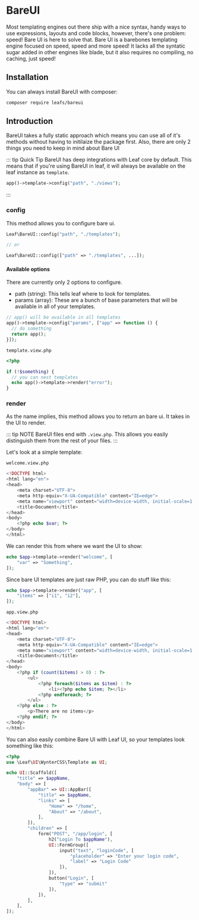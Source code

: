 # BareUI

<!-- markdownlint-disable no-inline-html -->

Most templating engines out there ship with a nice syntax, handy ways to use expressions, layouts and code blocks, however, there's one problem: speed! Bare UI is here to solve that. Bare UI is a barebones templating engine focused on speed, speed and more speed! It lacks all the syntatic sugar added in other engines like blade, but it also requires no compiling, no caching, just speed!

## Installation

You can always install BareUI with composer:

```sh
composer require leafs/bareui
```

## Introduction

BareUI takes a fully static approach which means you can use all of it's methods without having to initilaize the package first. Also, there are only 2 things you need to keep in mind about Bare UI

::: tip Quick Tip
BareUI has deep integrations with Leaf core by default. This means that if you're using BareUI in leaf, it will always be available on the leaf instance as `template`.

```php
app()->template->config("path", "./views");
```

:::

### config

This method allows you to configure bare ui.

```php
Leaf\BareUI::config("path", "./templates");

// or

Leaf\BareUI::config(["path" => "./templates", ...]);
```

#### Available options

There are currently only 2 options to configure.

- path (string): This tells leaf where to look for templates.
- params (array): These are a bunch of base parameters that will be available in all of your templates.

```php
// app() will be available in all templates
app()->template->config("params", ["app" => function () {
  // do something
  return app();
}]);
```

`template.view.php`

```php
<?php

if (!$something) {
  // you can nest templates
  echo app()->template->render("error");
}
```

### render

As the name implies, this method allows you to return an bare ui. It takes in the UI to render.

::: tip NOTE
BareUI files end with `.view.php`. This allows you easily distinguish them from the rest of your files.
:::

Let's look at a simple template:

`welcome.view.php`

```php
<!DOCTYPE html>
<html lang="en">
<head>
    <meta charset="UTF-8">
    <meta http-equiv="X-UA-Compatible" content="IE=edge">
    <meta name="viewport" content="width=device-width, initial-scale=1.0">
    <title>Document</title>
</head>
<body>
    <?php echo $var; ?>
</body>
</html>
```

We can render this from where we want the UI to show:

```php
echo $app->template->render("welcome", [
    "var" => "Something",
]);
```

Since bare UI templates are just raw PHP, you can do stuff like this:

```php
echo $app->template->render("app", [
    "items" => ["i1", "i2"],
]);
```

`app.view.php`

```php
<!DOCTYPE html>
<html lang="en">
<head>
    <meta charset="UTF-8">
    <meta http-equiv="X-UA-Compatible" content="IE=edge">
    <meta name="viewport" content="width=device-width, initial-scale=1.0">
    <title>Document</title>
</head>
<body>
    <?php if (count($items) > 0) : ?>
        <ul>
            <?php foreach($items as $item) : ?>
                <li><?php echo $item; ?></li>
            <?php endforeach; ?>
        </ul>
    <?php else : ?>
        <p>There are no items</p>
    <?php endif; ?>
</body>
</html>
```

You can also easily combine Bare UI with Leaf UI, so your templates look something like this:

```php
<?php
use \Leaf\UI\WynterCSS\Template as UI;

echo UI::Scaffold([
    "title" => $appName,
    "body" => [
        "appBar" => UI::AppBar([
            "title" => $appName,
            "links" => [
                "Home" => "/home",
                "About" => "/about",
            ],
        ]),
        "children" => [
            form("POST", "/app/login", [
                h2("Login To $appName"),
                UI::FormGroup([
                    input("text", "loginCode", [
                        "placeholder" => "Enter your login code",
                        "label" => "Login Code"
                    ]),
                ]),
                button("Login", [
                    "type" => "submit"
                ]),
            ]),
        ],
    ],
]);
```

